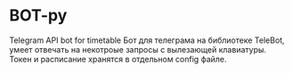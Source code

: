 # BOT-py
Telegram API bot for timetable
Бот для телеграма на библиотеке TeleBot, умеет отвечать на некотроые запросы с вылезающей клавиатуры.  Токен и расписание хранятся в отдельном config файле.
